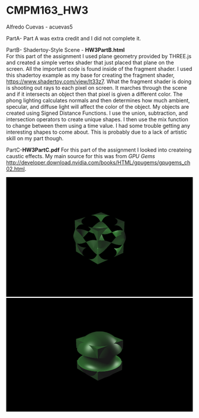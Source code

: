 # CMPM163_HW3
Alfredo Cuevas - acuevas5

PartA- Part A was extra credit and I did not complete it.

PartB- Shadertoy-Style Scene - <b>HW3PartB.html</b><br>
  For this part of the assignment I used plane geometry provided by THREE.js and created a simple vertex shader that just placed that plane on the screen. All the important code is found inside of the fragment shader. I used this shadertoy example as my base for creating the fragment shader, https://www.shadertoy.com/view/lt33z7. What the fragment shader is doing is shooting out rays to each pixel on screen. It marches through the scene and if it intersects an object then that pixel is given a different color. The phong lighting calculates normals and then determines how much ambient, specular, and diffuse light will affect the color of the object. My objects are created using Signed Distance Functions. I use the union, subtraction, and intersection operators to create unique shapes. I then use the mix function to change between them using a time value. I had some trouble getting any interesting shapes to come about. This is probably due to a lack of artistic skill on my part though.
  
 PartC-<b>HW3PartC.pdf</b>
  For this part of the assignment I looked into createing caustic effects. My main source for this was from <i>GPU Gems</i> http://developer.download.nvidia.com/books/HTML/gpugems/gpugems_ch02.html. 
 
<img src="screenShots/screenShot1.png">
<img src="screenShots/screenShot2.png">

